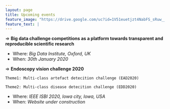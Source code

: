 ```yaml
---
layout: page
title: Upcoming events
feature_image: "https://drive.google.com/uc?id=1V51euetjzt4NabFS_sRuw__8l2RnvefY"
feature_text: |
---
```


=> **Big data challenge competitions as a platform towards transparent and reproducible scientific research**
- Where: *Big Data Institute, Oxford, UK*
- When: *30th January 2020*

=> **Endoscopy vision challenge 2020**

 `Theme1: Multi-class artefact detecition challenge (EAD2020)`
 
 `Theme2: Multi-class disease detecition challenge (EDD2020)`
 
- Where: *IEEE ISBI 2020, Iowa city, Iowa, USA*
- When: *Website under construction*



